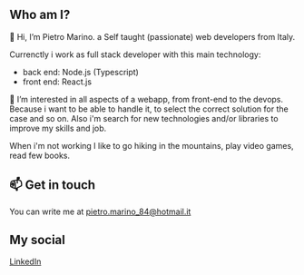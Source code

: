 ## Who am I?

👋 Hi, I’m Pietro Marino. a Self taught (passionate) web developers from Italy.

Currenctly i work as full stack developer with this main technology:
- back end: Node.js (Typescript)
- front end: React.js

👀 I’m interested in all aspects of a webapp, from front-end to the devops. Because i want to be able to handle it, to select the correct solution for the case and so on.
Also i'm search for new technologies and/or libraries to improve my skills and job.

When i'm not working I like to go hiking in the mountains, play video games, read few books.

## 📫 Get in touch

You can write me at pietro.marino_84@hotmail.it

## My social

[LinkedIn](https://www.linkedin.com/in/pietro-marino-644a7a12a)
